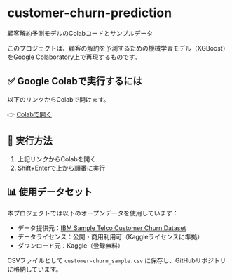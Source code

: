 # customer-churn-prediction
顧客解約予測モデルのColabコードとサンプルデータ

このプロジェクトは、顧客の解約を予測するための機械学習モデル（XGBoost）をGoogle Colaboratory上で再現するものです。

## ✅ Google Colabで実行するには

以下のリンクからColabで開けます。

👉 [Colabで開く](https://colab.research.google.com/github/pomeshiba29/customer-churn-prediction/blob/main/customer-churn_code_v1.1.ipynb)

## 🔧 実行方法

1. 上記リンクからColabを開く
2. Shift+Enterで上から順番に実行


## 📊 使用データセット

本プロジェクトでは以下のオープンデータを使用しています：

- データ提供元：[IBM Sample Telco Customer Churn Dataset](https://www.kaggle.com/datasets/blastchar/telco-customer-churn)
- データライセンス：公開・商用利用可（Kaggleライセンスに準拠）
- ダウンロード元：Kaggle（登録無料）

CSVファイルとして `customer-churn_sample.csv` に保存し、GitHubリポジトリに格納しています。

